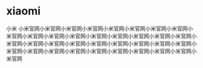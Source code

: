 # xiaomi
小米 小米官网小米官网小米官网小米官网小米官网小米官网小米官网小米官网小米官网小米官网小米官网小米官网小米官网小米官网小米官网小米官网小米官网小米官网小米官网小米官网小米官网小米官网小米官网小米官网小米官网小米官网小米官网小米官网小米官网小米官网小米官网小米官网小米官网小米官网小米官网小米官网
